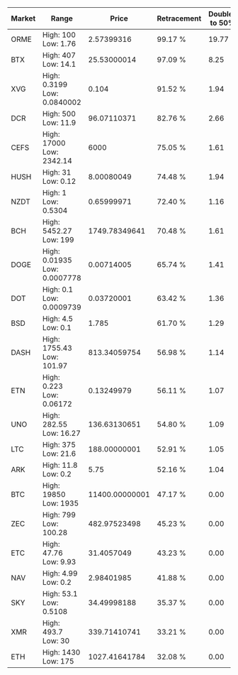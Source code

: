 | Market | Range | Price| Retracement | Doubles to 50% |
| --- | --- | --- | --- | --- |
| ORME | High: 100<br />Low: 1.76 | 2.57399316 | 99.17 % | 19.77 |
| BTX | High: 407<br />Low: 14.1 | 25.53000014 | 97.09 % | 8.25 |
| XVG | High: 0.3199<br />Low: 0.0840002 | 0.104 | 91.52 % | 1.94 |
| DCR | High: 500<br />Low: 11.9 | 96.07110371 | 82.76 % | 2.66 |
| CEFS | High: 17000<br />Low: 2342.14 | 6000 | 75.05 % | 1.61 |
| HUSH | High: 31<br />Low: 0.12 | 8.00080049 | 74.48 % | 1.94 |
| NZDT | High: 1<br />Low: 0.5304 | 0.65999971 | 72.40 % | 1.16 |
| BCH | High: 5452.27<br />Low: 199 | 1749.78349641 | 70.48 % | 1.61 |
| DOGE | High: 0.01935<br />Low: 0.0007778 | 0.00714005 | 65.74 % | 1.41 |
| DOT | High: 0.1<br />Low: 0.0009739 | 0.03720001 | 63.42 % | 1.36 |
| BSD | High: 4.5<br />Low: 0.1 | 1.785 | 61.70 % | 1.29 |
| DASH | High: 1755.43<br />Low: 101.97 | 813.34059754 | 56.98 % | 1.14 |
| ETN | High: 0.223<br />Low: 0.06172 | 0.13249979 | 56.11 % | 1.07 |
| UNO | High: 282.55<br />Low: 16.27 | 136.63130651 | 54.80 % | 1.09 |
| LTC | High: 375<br />Low: 21.6 | 188.00000001 | 52.91 % | 1.05 |
| ARK | High: 11.8<br />Low: 0.2 | 5.75 | 52.16 % | 1.04 |
| BTC | High: 19850<br />Low: 1935 | 11400.00000001 | 47.17 % | 0.00 |
| ZEC | High: 799<br />Low: 100.28 | 482.97523498 | 45.23 % | 0.00 |
| ETC | High: 47.76<br />Low: 9.93 | 31.4057049 | 43.23 % | 0.00 |
| NAV | High: 4.99<br />Low: 0.2 | 2.98401985 | 41.88 % | 0.00 |
| SKY | High: 53.1<br />Low: 0.5108 | 34.49998188 | 35.37 % | 0.00 |
| XMR | High: 493.7<br />Low: 30 | 339.71410741 | 33.21 % | 0.00 |
| ETH | High: 1430<br />Low: 175 | 1027.41641784 | 32.08 % | 0.00 |
